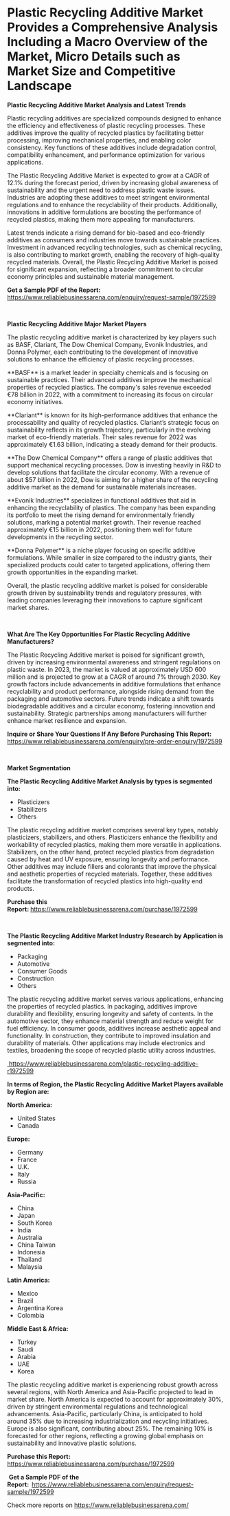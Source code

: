 <p><h1>Plastic Recycling Additive Market Provides a Comprehensive Analysis Including a Macro Overview of the Market, Micro Details such as Market Size and Competitive Landscape</h1></p><p><strong>Plastic Recycling Additive Market Analysis and Latest Trends</strong></p>
<p><p>Plastic recycling additives are specialized compounds designed to enhance the efficiency and effectiveness of plastic recycling processes. These additives improve the quality of recycled plastics by facilitating better processing, improving mechanical properties, and enabling color consistency. Key functions of these additives include degradation control, compatibility enhancement, and performance optimization for various applications.</p><p>The Plastic Recycling Additive Market is expected to grow at a CAGR of 12.1% during the forecast period, driven by increasing global awareness of sustainability and the urgent need to address plastic waste issues. Industries are adopting these additives to meet stringent environmental regulations and to enhance the recyclability of their products. Additionally, innovations in additive formulations are boosting the performance of recycled plastics, making them more appealing for manufacturers.</p><p>Latest trends indicate a rising demand for bio-based and eco-friendly additives as consumers and industries move towards sustainable practices. Investment in advanced recycling technologies, such as chemical recycling, is also contributing to market growth, enabling the recovery of high-quality recycled materials. Overall, the Plastic Recycling Additive Market is poised for significant expansion, reflecting a broader commitment to circular economy principles and sustainable material management.</p></p>
<p><strong>Get a Sample PDF of the Report:&nbsp;</strong> <a href="https://www.reliablebusinessarena.com/enquiry/request-sample/1972599?utm_campaign=3531&utm_medium=2&utm_source=Github&utm_content=ia&utm_term=03042025&utm_id=plastic-recycling-additive">https://www.reliablebusinessarena.com/enquiry/request-sample/1972599</a></p>
<p>&nbsp;</p>
<p><strong>Plastic Recycling Additive Major Market Players</strong></p>
<p><p>The plastic recycling additive market is characterized by key players such as BASF, Clariant, The Dow Chemical Company, Evonik Industries, and Donna Polymer, each contributing to the development of innovative solutions to enhance the efficiency of plastic recycling processes.</p><p>**BASF** is a market leader in specialty chemicals and is focusing on sustainable practices. Their advanced additives improve the mechanical properties of recycled plastics. The company's sales revenue exceeded €78 billion in 2022, with a commitment to increasing its focus on circular economy initiatives.</p><p>**Clariant** is known for its high-performance additives that enhance the processability and quality of recycled plastics. Clariant’s strategic focus on sustainability reflects in its growth trajectory, particularly in the evolving market of eco-friendly materials. Their sales revenue for 2022 was approximately €1.63 billion, indicating a steady demand for their products.</p><p>**The Dow Chemical Company** offers a range of plastic additives that support mechanical recycling processes. Dow is investing heavily in R&D to develop solutions that facilitate the circular economy. With a revenue of about $57 billion in 2022, Dow is aiming for a higher share of the recycling additive market as the demand for sustainable materials increases.</p><p>**Evonik Industries** specializes in functional additives that aid in enhancing the recyclability of plastics. The company has been expanding its portfolio to meet the rising demand for environmentally friendly solutions, marking a potential market growth. Their revenue reached approximately €15 billion in 2022, positioning them well for future developments in the recycling sector.</p><p>**Donna Polymer** is a niche player focusing on specific additive formulations. While smaller in size compared to the industry giants, their specialized products could cater to targeted applications, offering them growth opportunities in the expanding market.</p><p>Overall, the plastic recycling additive market is poised for considerable growth driven by sustainability trends and regulatory pressures, with leading companies leveraging their innovations to capture significant market shares.</p></p>
<p>&nbsp;</p>
<p><strong>What Are The Key Opportunities For Plastic Recycling Additive Manufacturers?</strong></p>
<p><p>The Plastic Recycling Additive market is poised for significant growth, driven by increasing environmental awareness and stringent regulations on plastic waste. In 2023, the market is valued at approximately USD 600 million and is projected to grow at a CAGR of around 7% through 2030. Key growth factors include advancements in additive formulations that enhance recyclability and product performance, alongside rising demand from the packaging and automotive sectors. Future trends indicate a shift towards biodegradable additives and a circular economy, fostering innovation and sustainability. Strategic partnerships among manufacturers will further enhance market resilience and expansion.</p></p>
<p><strong>Inquire or Share Your Questions If Any Before Purchasing This Report:</strong> <a href="https://www.reliablebusinessarena.com/enquiry/pre-order-enquiry/1972599?utm_campaign=3531&utm_medium=2&utm_source=Github&utm_content=ia&utm_term=03042025&utm_id=plastic-recycling-additive">https://www.reliablebusinessarena.com/enquiry/pre-order-enquiry/1972599</a></p>
<p>&nbsp;</p>
<p><strong>Market Segmentation</strong></p>
<p><strong>The Plastic Recycling Additive Market Analysis by types is segmented into:</strong></p>
<p><ul><li>Plasticizers</li><li>Stabilizers</li><li>Others</li></ul></p>
<p><p>The plastic recycling additive market comprises several key types, notably plasticizers, stabilizers, and others. Plasticizers enhance the flexibility and workability of recycled plastics, making them more versatile in applications. Stabilizers, on the other hand, protect recycled plastics from degradation caused by heat and UV exposure, ensuring longevity and performance. Other additives may include fillers and colorants that improve the physical and aesthetic properties of recycled materials. Together, these additives facilitate the transformation of recycled plastics into high-quality end products.</p></p>
<p><strong>Purchase this Report:&nbsp;</strong><a href="https://www.reliablebusinessarena.com/purchase/1972599?utm_campaign=3531&utm_medium=2&utm_source=Github&utm_content=ia&utm_term=03042025&utm_id=plastic-recycling-additive">https://www.reliablebusinessarena.com/purchase/1972599</a></p>
<p>&nbsp;</p>
<p><strong>The Plastic Recycling Additive Market Industry Research by Application is segmented into:</strong></p>
<p><ul><li>Packaging</li><li>Automotive</li><li>Consumer Goods</li><li>Construction</li><li>Others</li></ul></p>
<p><p>The plastic recycling additive market serves various applications, enhancing the properties of recycled plastics. In packaging, additives improve durability and flexibility, ensuring longevity and safety of contents. In the automotive sector, they enhance material strength and reduce weight for fuel efficiency. In consumer goods, additives increase aesthetic appeal and functionality. In construction, they contribute to improved insulation and durability of materials. Other applications may include electronics and textiles, broadening the scope of recycled plastic utility across industries.</p></p>
<p><a href="https://www.reliablebusinessarena.com/plastic-recycling-additive-r1972599?utm_campaign=3531&utm_medium=2&utm_source=Github&utm_content=ia&utm_term=03042025&utm_id=plastic-recycling-additive">&nbsp;https://www.reliablebusinessarena.com/plastic-recycling-additive-r1972599</a></p>
<p><strong>In terms of Region, the Plastic Recycling Additive Market Players available by Region are:</strong></p>
<p>
    <p> <strong> North America: </strong>
        <ul>
            <li>United States</li>
            <li>Canada</li>
        </ul>
        </p> 
    <p> <strong> Europe: </strong>
        <ul>
            <li>Germany</li>
            <li>France</li>
            <li>U.K.</li>
            <li>Italy</li>
            <li>Russia</li>
        </ul>
        </p> 
    <p> <strong> Asia-Pacific: </strong>
        <ul>
            <li>China</li>
            <li>Japan</li>
            <li>South Korea</li>
            <li>India</li>
            <li>Australia</li>
            <li>China Taiwan</li>
            <li>Indonesia</li>
            <li>Thailand</li>
            <li>Malaysia</li>
        </ul>
        </p> 
    <p> <strong> Latin America: </strong>
        <ul>
            <li>Mexico</li>
            <li>Brazil</li>
            <li>Argentina Korea</li>
            <li>Colombia</li>
        </ul>
        </p> 
    <p> <strong> Middle East & Africa: </strong>
        <ul>
            <li>Turkey</li>
            <li>Saudi</li>
            <li>Arabia</li>
            <li>UAE</li>
            <li>Korea</li>
        </ul>
    </p>
    </p>
<p><p>The plastic recycling additive market is experiencing robust growth across several regions, with North America and Asia-Pacific projected to lead in market share. North America is expected to account for approximately 30%, driven by stringent environmental regulations and technological advancements. Asia-Pacific, particularly China, is anticipated to hold around 35% due to increasing industrialization and recycling initiatives. Europe is also significant, contributing about 25%. The remaining 10% is forecasted for other regions, reflecting a growing global emphasis on sustainability and innovative plastic solutions.</p></p>
<p><strong>Purchase this Report: </strong><a href="https://www.reliablebusinessarena.com/purchase/1972599?utm_campaign=3531&utm_medium=2&utm_source=Github&utm_content=ia&utm_term=03042025&utm_id=plastic-recycling-additive">https://www.reliablebusinessarena.com/purchase/1972599</a></p>
<p>&nbsp;<strong>Get a Sample PDF of the Report:&nbsp;&nbsp;</strong><a href="https://www.reliablebusinessarena.com/enquiry/request-sample/1972599?utm_campaign=3531&utm_medium=2&utm_source=Github&utm_content=ia&utm_term=03042025&utm_id=plastic-recycling-additive">https://www.reliablebusinessarena.com/enquiry/request-sample/1972599</a></p>
<p><strong></strong></p>
<p>Check more reports on <a href="https://www.reliablebusinessarena.com/?utm_campaign=3531&utm_medium=2&utm_source=Github&utm_content=ia&utm_term=03042025&utm_id=plastic-recycling-additive">https://www.reliablebusinessarena.com/</a></p>